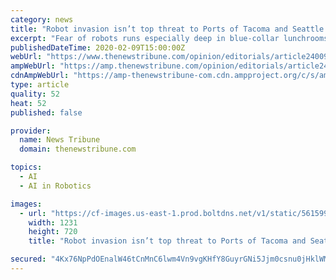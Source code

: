 ```yaml
---
category: news
title: "Robot invasion isn’t top threat to Ports of Tacoma and Seattle. Market competition is"
excerpt: "Fear of robots runs especially deep in blue-collar lunchrooms and union halls ... terminal in the U.S., it’s also the first fully automated port on the West Coast, experimenting with everything from artificial intelligence to driverless trucks. A backlash from California labor advocates has been strong. Now it’s sweeping north."
publishedDateTime: 2020-02-09T15:00:00Z
webUrl: "https://www.thenewstribune.com/opinion/editorials/article240096868.html"
ampWebUrl: "https://amp.thenewstribune.com/opinion/editorials/article240096868.html"
cdnAmpWebUrl: "https://amp-thenewstribune-com.cdn.ampproject.org/c/s/amp.thenewstribune.com/opinion/editorials/article240096868.html"
type: article
quality: 52
heat: 52
published: false

provider:
  name: News Tribune
  domain: thenewstribune.com

topics:
  - AI
  - AI in Robotics

images:
  - url: "https://cf-images.us-east-1.prod.boltdns.net/v1/static/5615998024001/1b2d4bf8-d812-4116-b82d-87fe5d1284f2/a897ee08-1c93-429c-a57d-90abbca57da3/1280x720/match/image.jpg"
    width: 1231
    height: 720
    title: "Robot invasion isn’t top threat to Ports of Tacoma and Seattle. Market competition is"

secured: "4Kx76NpPdOEnalW46tCnMnC6lwm4Vn9vgKHfY8GuyrGNi5Jjm0csnu0jHklWMIWMUJPJlE/Ic1nZgIjmwoL0BXYJ8U9ttOOPMylcCEx3T0EtUf14hioTSDyMaNRBeSPok7xn4tMrYqYWl/uPh747dZZhsFS96FzbIDH6zTolzMVQ74MdJzcWn7tQE32+PFcbN4V6BSE50g9bSX31W/NqJozyVzI8iQA7AaI24AUryOtuBNNBJa8RkXy9VQ0NzZ3IeVUDRCekLtfAnBGNdK+kTHd508vcYDdjuYaclCcoXYWHFozaAxsQa2srpmtFmyPm/N3cI27s4nxwJ5ggUUpw5wxRHRnEwBTa2vRDrUs2kYRrPjyq4gFpLHq113+/3alY1at5XmiIvoOJf1wTVhIENCmGoHdLx5X2n4jZKPwEQ8rCAxknzD59nTFufwXaf0+LWnHTjZvyZN/Q6BQPHCNy7GKHZsZQf3imoB/ua0mDDrg=;0LPuRhWqmzAINlWhs3KG0w=="
---
```


